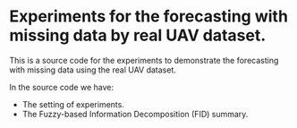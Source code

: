 # Experiments for the forecasting with missing data by real UAV dataset.

This is a source code for the experiments to demonstrate the forecasting with missing data using the real UAV dataset.

In the source code we have:

- The setting of experiments.
- The Fuzzy-based Information Decomposition (FID) summary.

